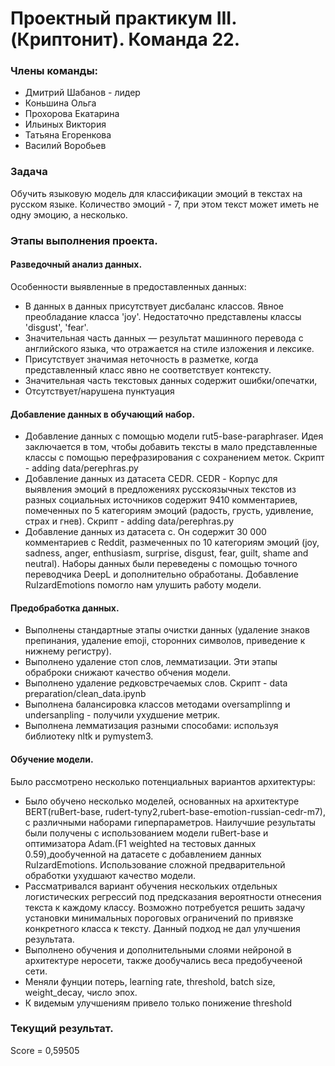 # Проектный практикум III.(Криптонит). Команда 22.
### Члены команды:
* Дмитрий Шабанов - лидер
* Коньшина Ольга
* Прохорова Екатарина
* Ильиных Виктория
* Татьяна Егоренкова
* Василий Воробьев

### Задача
Обучить языковую модель для классификации эмоций в текстах на русском языке. Количество эмоций - 7, при этом текст может иметь не одну эмоцию, а несколько.
###  Этапы выполнения проекта.
#### Разведочный анализ данных.
Особенности выявленные в предоставленных данных:
* В данных  в данных присутствует дисбаланс классов. Явное преобладание класса 'joy'. Недостаточно представлены классы 'disgust', 'fear'.
* Значительная часть данных — результат машинного перевода с английского языка, что отражается на стиле изложения и лексике.
* Присутствует значимая неточность в разметке, когда представленный класс явно не соответствует контексту.
* Значительная часть текстовых данных содержит ошибки/опечатки,
* Отсутствует/нарушена пунктуация

#### Добавление данных в обучающий набор.
* Добавление данных с помощью модели rut5-base-paraphraser. Идея заключается в том, чтобы добавить тексты в мало представленные классы с помощью перефразирования с сохранением меток.
  Скрипт - adding data/perephras.py
* Добавление данных из датасета CEDR. CEDR - Корпус для выявления эмоций в предложениях русскоязычных текстов из разных социальных источников содержит 9410 комментариев, помеченных по 5 категориям эмоций (радость, грусть, удивление, страх и гнев). Скрипт - adding data/perephras.py
* Добавление данных из датасета  с. Он содержит 30 000 комментариев с Reddit, размеченных по 10 категориям эмоций (joy, sadness, anger, enthusiasm, surprise, disgust, fear, guilt, shame and neutral). Наборы данных были переведены с помощью точного переводчика DeepL и дополнительно обработаны. Добавление RuIzardEmotions помогло нам улушить работу модели.
  
#### Предобработка данных.
* Выполнены стандартные этапы очистки данных (удаление знаков препинания, удаление emoji, сторонних символов, приведение к нижнему регистру).
* Выполнено удаление стоп слов, лемматизации. Эти этапы обраброки снижают качество обчения модели.
* Выполнено удаление редковстречаемых слов. Скрипт - data preparation/clean_data.ipynb
* Выполнена балансировка классов методами oversamplinng и undersanpling - получили ухудшение метрик.
* Выполнена лемматизация разными способами: используя библиотеку nltk и pymystem3.
  
#### Обучение модели.
Было рассмотрено несколько потенциальных вариантов архитектуры:
* Было обучено несколько моделей, основанных на архитектуре BERT(ruBert-base, rudert-tyny2,rubert-base-emotion-russian-cedr-m7), с различными наборами гиперпараметров. Наилучшие результаты были получены с использованием модели ruBert-base и оптимизатора Adam.(F1 weighted на тестовых данных 0.59),дообученной на датасете с добавлением данных RuIzardEmotions. Использование сложной предварительной обработки ухудшают качество модели.
* Рассматривался вариант обучения нескольких отдельных логистических регрессий под предсказания вероятности отнесения текста к каждому классу. Возможно потребуется решить задачу установки минимальных пороговых ограничений по привязке конкретного класса к тексту. Данный подход не дал улучшения результата. 
* Выполнено обучения и дополнительными слоями нейроной в архитектуре неросети, также дообучались веса предобучееной сети. 
* Меняли фунции потерь, learning rate, threshold, batch size, weight_decay, число эпох.
* К видемым улучшениям привело только понижение threshold

### Текущий результат.
Score = 0,59505
